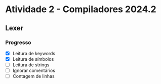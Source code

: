 # Atividade 2 - Compiladores 2024.2
## Lexer

### Progresso

- [x] Leitura de keywords
- [x] Leitura de símbolos
- [ ] Leitura de strings
- [ ] Ignorar comentários
- [ ] Contagem de linhas